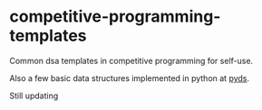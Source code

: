 # competitive-programming-templates

Common dsa templates in competitive programming for self-use.

Also a few basic data structures implemented in python at [pyds](https://github.com/NekoYellow/competitive-programming-templates/pyds).

Still updating
